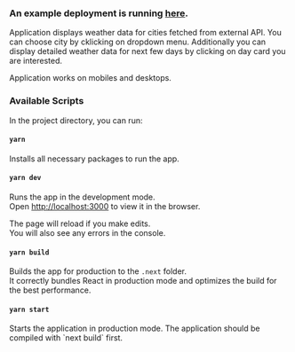 ### An example deployment is running [here](https://weather-widget.mmycek83.now.sh).

Application displays weather data for cities fetched from external API. 
You can choose city by cklicking on dropdown menu.
Additionally you can display detailed weather data for next few days by clicking on day card
you are interested.

Application works on mobiles and desktops.

### Available Scripts

In the project directory, you can run:

#### `yarn`

Installs all necessary packages to run the app.

#### `yarn dev`

Runs the app in the development mode.<br>
Open [http://localhost:3000](http://localhost:3000) to view it in the browser.

The page will reload if you make edits.<br>
You will also see any errors in the console.

#### `yarn build`

Builds the app for production to the `.next` folder.<br>
It correctly bundles React in production mode and optimizes the build for the best performance.

#### `yarn start`

Starts the application in production mode.
The application should be compiled with \`next build\` first.
